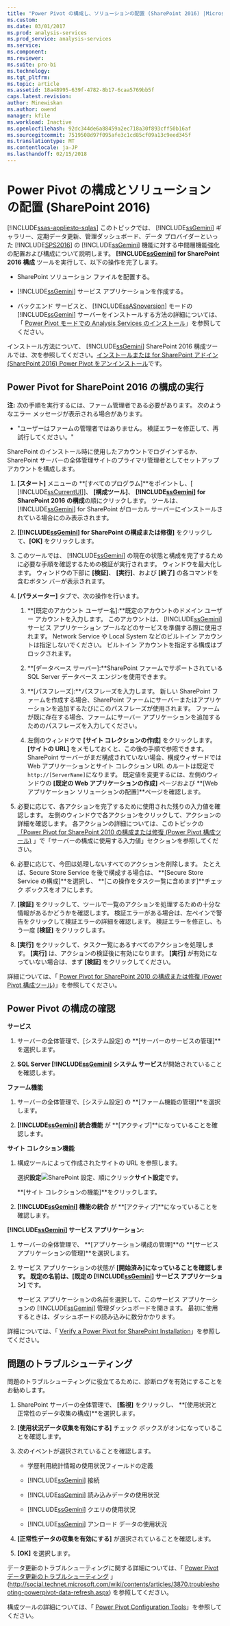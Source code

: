 ```yaml
---
title: "Power Pivot の構成し、ソリューションの配置 (SharePoint 2016) |Microsoft ドキュメント"
ms.custom: 
ms.date: 03/01/2017
ms.prod: analysis-services
ms.prod_service: analysis-services
ms.service: 
ms.component: 
ms.reviewer: 
ms.suite: pro-bi
ms.technology: 
ms.tgt_pltfrm: 
ms.topic: article
ms.assetid: 18a48995-639f-4782-8b17-6caa5769bb5f
caps.latest.revision: 
author: Minewiskan
ms.author: owend
manager: kfile
ms.workload: Inactive
ms.openlocfilehash: 92dc344de6a88459a2ec718a30f893cff50b16af
ms.sourcegitcommit: 7519508d97f095afe3c1cd85cf09a13c9eed345f
ms.translationtype: MT
ms.contentlocale: ja-JP
ms.lasthandoff: 02/15/2018
---
```

# <a name="configure-power-pivot-and-deploy-solutions-sharepoint-2016"></a>Power Pivot の構成とソリューションの配置 (SharePoint 2016)
[!INCLUDE[ssas-appliesto-sqlas](../../../includes/ssas-appliesto-sqlas.md)]
このトピックでは、 [!INCLUDE[ssGemini](../../../includes/ssgemini-md.md)] ギャラリー、定期データ更新、管理ダッシュボード、データ プロバイダーといった [!INCLUDE[SPS2016](../../../includes/sps2016-md.md)] の [!INCLUDE[ssGemini](../../../includes/ssgemini-md.md)] 機能に対する中間層機能強化の配置および構成について説明します。 **[!INCLUDE[ssGemini](../../../includes/ssgemini-md.md)] for SharePoint 2016 構成** ツールを実行して、以下の操作を完了します。  
  
-   SharePoint ソリューション ファイルを配置する。  
  
-   [!INCLUDE[ssGemini](../../../includes/ssgemini-md.md)] サービス アプリケーションを作成する。  
  
-   バックエンド サービスと、 [!INCLUDE[ssASnoversion](../../../includes/ssasnoversion-md.md)] モードの [!INCLUDE[ssGemini](../../../includes/ssgemini-md.md)] サーバーをインストールする方法の詳細については、「 [Power Pivot モードでの Analysis Services のインストール](../../../analysis-services/instances/install-windows/install-analysis-services-in-power-pivot-mode.md)」を参照してください。  
  
 インストール方法について、 [!INCLUDE[ssGemini](../../../includes/ssgemini-md.md)] SharePoint 2016 構成ツールでは、次を参照してください。[インストールまたは for SharePoint アドイン (SharePoint 2016) Power Pivot をアンインストール](../../../analysis-services/instances/install-windows/install-or-uninstall-the-power-pivot-for-sharepoint-add-in-sharepoint-2016.md)です。  
  
##  <a name="bkmk_run_configuration_tool"></a> Power Pivot for SharePoint 2016 の構成の実行  
 **注:** 次の手順を実行するには、ファーム管理者である必要があります。 次のようなエラー メッセージが表示される場合があります。  
  
-   "ユーザーはファームの管理者ではありません。 検証エラーを修正して、再試行してください。"  
  
 SharePoint のインストール時に使用したアカウントでログインするか、SharePoint サーバーの全体管理サイトのプライマリ管理者としてセットアップ アカウントを構成します。  
  
1.  **[スタート]** メニューの **[すべてのプログラム]**をポイントし、[ [!INCLUDE[ssCurrentUI](../../../includes/sscurrentui-md.md)]]、 **[構成ツール]**、 **[!INCLUDE[ssGemini](../../../includes/ssgemini-md.md)] for SharePoint 2016 の構成**の順にクリックします。 ツールは、 [!INCLUDE[ssGemini](../../../includes/ssgemini-md.md)] for SharePoint がローカル サーバーにインストールされている場合にのみ表示されます。  
  
2.  **[[!INCLUDE[ssGemini](../../../includes/ssgemini-md.md)] for SharePoint の構成または修復]** をクリックして、**[OK]** をクリックします。  
  
3.  このツールでは、 [!INCLUDE[ssGemini](../../../includes/ssgemini-md.md)] の現在の状態と構成を完了するために必要な手順を確認するための検証が実行されます。 ウィンドウを最大化します。 ウィンドウの下部に **[検証]**、 **[実行]**、および **[終了]** の各コマンドを含むボタン バーが表示されます。  
  
4.  **[パラメーター]** タブで、次の操作を行います。  
  
    1.  **[既定のアカウント ユーザー名]:**既定のアカウントのドメイン ユーザー アカウントを入力します。 このアカウントは、 [!INCLUDE[ssGemini](../../../includes/ssgemini-md.md)] サービス アプリケーション プールなどのサービスを準備する際に使用されます。 Network Service や Local System などのビルトイン アカウントは指定しないでください。 ビルトイン アカウントを指定する構成はブロックされます。  
  
    2.  **[データベース サーバー]:**SharePoint ファームでサポートされている SQL Server データベース エンジンを使用できます。  
  
    3.  **[パスフレーズ]:**パスフレーズを入力します。 新しい SharePoint ファームを作成する場合、SharePoint ファームにサーバーまたはアプリケーションを追加するたびにこのパスフレーズが使用されます。 ファームが既に存在する場合、ファームにサーバー アプリケーションを追加するためのパスフレーズを入力してください。  
  
    4.  左側のウィンドウで **[サイト コレクションの作成]** をクリックします。 **[サイトの URL]** をメモしておくと、この後の手順で参照できます。 SharePoint サーバーがまだ構成されていない場合、構成ウィザードでは Web アプリケーションとサイト コレクション URL のルートは既定で `http://[ServerName]`になります。 既定値を変更するには、左側のウィンドウの **[既定の Web アプリケーションの作成]** ページおよび **[Web アプリケーション ソリューションの配置]**ページを確認します。  
  
5.  必要に応じて、各アクションを完了するために使用された残りの入力値を確認します。 左側のウィンドウで各アクションをクリックして、アクションの詳細を確認します。 各アクションの詳細については、このトピックの [「Power Pivot for SharePoint 2010 の構成または修復 (Power Pivot 構成ツール)](http://msdn.microsoft.com/en-us/d61f49c5-efaa-4455-98f2-8c293fa50046) 」で「サーバーの構成に使用する入力値」セクションを参照してください。  
  
6.  必要に応じて、今回は処理しないすべてのアクションを削除します。 たとえば、Secure Store Service を後で構成する場合は、 **[Secure Store Service の構成]**を選択し、 **[この操作をタスク一覧に含めます]**チェック ボックスをオフにします。  
  
7.  **[検証]** をクリックして、ツールで一覧のアクションを処理するための十分な情報があるかどうかを確認します。 検証エラーがある場合は、左ペインで警告をクリックして検証エラーの詳細を確認します。 検証エラーを修正し、もう一度 **[検証]** をクリックします。  
  
8.  **[実行]** をクリックして、タスク一覧にあるすべてのアクションを処理します。 **[実行]** は、アクションの検証後に有効になります。 **[実行]** が有効になっていない場合は、まず **[検証]** をクリックしてください。  
  
 詳細については、「 [Power Pivot for SharePoint 2010 の構成または修復 (Power Pivot 構成ツール)](http://msdn.microsoft.com/en-us/d61f49c5-efaa-4455-98f2-8c293fa50046)」を参照してください。  
  
##  <a name="bkmk_verify_powerpivot"></a> Power Pivot の構成の確認  
 **サービス**  
  
1.  サーバーの全体管理で、[システム設定] の **[サーバーのサービスの管理]**を選択します。  
  
2.  **SQL Server [!INCLUDE[ssGemini](../../../includes/ssgemini-md.md)] システム サービス**が開始されていることを確認します。  
  
 **ファーム機能**  
  
1.  サーバーの全体管理で、[システム設定] の **[ファーム機能の管理]**を選択します。  
  
2.  **[!INCLUDE[ssGemini](../../../includes/ssgemini-md.md)] 統合機能** が **[アクティブ]**になっていることを確認します。  
  
 **サイト コレクション機能**  
  
1.  構成ツールによって作成されたサイトの URL を参照します。  
  
     選択**設定**![SharePoint 設定](../../../analysis-services/media/as-sharepoint2013-settings-gear.gif "SharePoint 設定")、順にクリック**サイト設定**です。  
  
     **[サイト コレクションの機能]**をクリックします。  
  
2.  **[!INCLUDE[ssGemini](../../../includes/ssgemini-md.md)] 機能の統合** が **[アクティブ]**になっていることを確認します。  
  
 **[!INCLUDE[ssGemini](../../../includes/ssgemini-md.md)] サービス アプリケーション:**  
  
1.  サーバーの全体管理で、 **[アプリケーション構成の管理]**の **[サービス アプリケーションの管理]**を選択します。  
  
2.  サービス アプリケーションの状態が **[開始済み]**になっていることを確認します。 既定の名前は、**[既定の [!INCLUDE[ssGemini](../../../includes/ssgemini-md.md)] サービス アプリケーション]** です。  
  
     サービス アプリケーションの名前を選択して、このサービス アプリケーションの [!INCLUDE[ssGemini](../../../includes/ssgemini-md.md)] 管理ダッシュボードを開きます。 最初に使用するときは、ダッシュボードの読み込みに数分かかります。  
  
 詳細については、「 [Verify a Power Pivot for SharePoint Installation](../../../analysis-services/instances/install-windows/verify-a-power-pivot-for-sharepoint-installation.md)」を参照してください。  
  
##  <a name="bkmk_troubleshoot_issues"></a> 問題のトラブルシューティング  
 問題のトラブルシューティングに役立てるために、診断ログを有効にすることをお勧めします。  
  
1.  SharePoint サーバーの全体管理で、 **[監視]** をクリックし、 **[使用状況と正常性のデータ収集の構成]**を選択します。  
  
2.  **[使用状況データ収集を有効にする]** チェック ボックスがオンになっていることを確認します。  
  
3.  次のイベントが選択されていることを確認します。  
  
    -   学歴利用統計情報の使用状況フィールドの定義  
  
    -   [!INCLUDE[ssGemini](../../../includes/ssgemini-md.md)] 接続  
  
    -   [!INCLUDE[ssGemini](../../../includes/ssgemini-md.md)] 読み込みデータの使用状況  
  
    -   [!INCLUDE[ssGemini](../../../includes/ssgemini-md.md)] クエリの使用状況  
  
    -   [!INCLUDE[ssGemini](../../../includes/ssgemini-md.md)] アンロード データの使用状況  
  
4.  **[正常性データの収集を有効にする]** が選択されていることを確認します。  
  
5.  **[OK]** を選択します。  
  
 データ更新のトラブルシューティングに関する詳細については、「 [Power Pivot データ更新のトラブルシューティング](http://social.technet.microsoft.com/wiki/contents/articles/3870.troubleshooting-powerpivot-data-refresh.aspx) 」 (http://social.technet.microsoft.com/wiki/contents/articles/3870.troubleshooting-powerpivot-data-refresh.aspx) を参照してください。  
  
 構成ツールの詳細については、「 [Power Pivot Configuration Tools](../../../analysis-services/power-pivot-sharepoint/power-pivot-configuration-tools.md)」を参照してください。  
  
  
